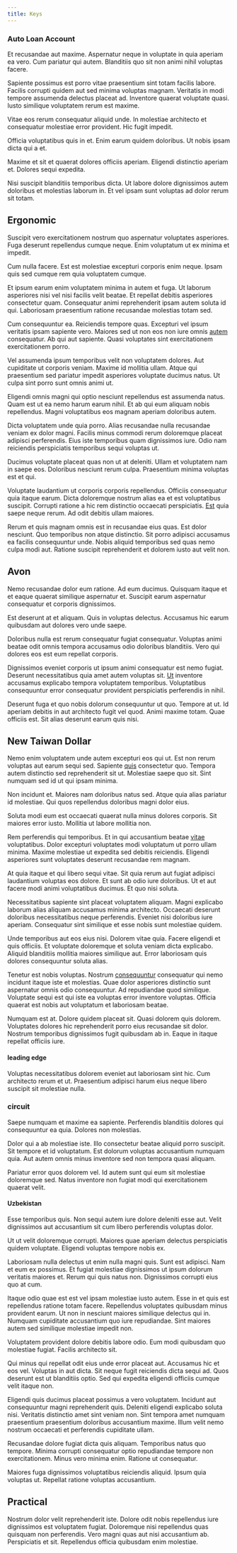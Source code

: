 ```yaml
---
title: Keys
---
```


### Auto Loan Account

Et recusandae aut maxime. Aspernatur neque in voluptate in quia aperiam ea vero. Cum pariatur qui autem. Blanditiis quo sit non animi nihil voluptas facere.

Sapiente possimus est porro vitae praesentium sint totam facilis labore. Facilis corrupti quidem aut sed minima voluptas magnam. Veritatis in modi tempore assumenda delectus placeat ad. Inventore quaerat voluptate quasi. Iusto similique voluptatem rerum est maxime.

Vitae eos rerum consequatur aliquid unde. In molestiae architecto et consequatur molestiae error provident. Hic fugit impedit.

Officia voluptatibus quis in et. Enim earum quidem doloribus. Ut nobis ipsam dicta qui a et.

Maxime et sit et quaerat dolores officiis aperiam. Eligendi distinctio aperiam et. Dolores sequi expedita.

Nisi suscipit blanditiis temporibus dicta. Ut labore dolore dignissimos autem doloribus et molestias laborum in. Et vel ipsam sunt voluptas ad dolor rerum sit totam.

## Ergonomic

Suscipit vero exercitationem nostrum quo aspernatur voluptates asperiores. Fuga deserunt repellendus cumque neque. Enim voluptatum ut ex minima et impedit.

Cum nulla facere. Est est molestiae excepturi corporis enim neque. Ipsam quis sed cumque rem quia voluptatem cumque.

Et ipsum earum enim voluptatem minima in autem et fuga. Ut laborum asperiores nisi vel nisi facilis velit beatae. Et repellat debitis asperiores consectetur quam. Consequatur animi reprehenderit ipsam autem soluta id qui. Laboriosam praesentium ratione recusandae molestias totam sed.

Cum consequuntur ea. Reiciendis tempore quas. Excepturi vel ipsum veritatis ipsam sapiente vero. Maiores sed ut non eos non iure omnis [autem](/eos/est/ut/solid_state_parks_ssl.md) consequatur. Ab qui aut sapiente. Quasi voluptates sint exercitationem exercitationem porro.

Vel assumenda ipsum temporibus velit non voluptatem dolores. Aut cupiditate ut corporis veniam. Maxime id mollitia ullam. Atque qui praesentium sed pariatur impedit asperiores voluptate ducimus natus. Ut culpa sint porro sunt omnis animi ut.

Eligendi omnis magni qui optio nesciunt repellendus est assumenda natus. Quam est ut ea nemo harum earum nihil. Et ab qui eum aliquam nobis repellendus. Magni voluptatibus eos magnam aperiam doloribus autem.

Dicta voluptatem unde quia porro. Alias recusandae nulla recusandae veniam ex dolor magni. Facilis minus commodi rerum doloremque placeat adipisci perferendis. Eius iste temporibus quam dignissimos iure. Odio nam reiciendis perspiciatis temporibus sequi voluptas ut.

Ducimus voluptate placeat quas non ut at deleniti. Ullam et voluptatem nam in saepe eos. Doloribus nesciunt rerum culpa. Praesentium minima voluptas est et qui.

Voluptate laudantium ut corporis corporis repellendus. Officiis consequatur quia itaque earum. Dicta doloremque nostrum alias ea et est voluptatibus suscipit. Corrupti ratione a hic rem distinctio occaecati perspiciatis. [Est](/eos/libero/eveniet/borders_agent.md) quia saepe neque rerum. Ad odit debitis ullam maiores.

Rerum et quis magnam omnis est in recusandae eius quas. Est dolor nesciunt. Quo temporibus non atque distinctio. Sit porro adipisci accusamus ea facilis consequuntur unde. Nobis aliquid temporibus sed quas nemo culpa modi aut. Ratione suscipit reprehenderit et dolorem iusto aut velit non.

## Avon

Nemo recusandae dolor eum ratione. Ad eum ducimus. Quisquam itaque et et eaque quaerat similique aspernatur et. Suscipit earum aspernatur consequatur et corporis dignissimos.

Est deserunt at et aliquam. Quis in voluptas delectus. Accusamus hic earum quibusdam aut dolores vero unde saepe.

Doloribus nulla est rerum consequatur fugiat consequatur. Voluptas animi beatae odit omnis tempora accusamus odio doloribus blanditiis. Vero qui dolores eos est eum repellat corporis.

Dignissimos eveniet corporis ut ipsum animi consequatur est nemo fugiat. Deserunt necessitatibus quia amet autem voluptas sit. [Ut](/eos/est/ut/metal.md) inventore accusamus explicabo tempora voluptatem temporibus. Voluptatibus consequuntur error consequatur provident perspiciatis perferendis in nihil.

Deserunt fuga et quo nobis dolorum consequuntur ut quo. Tempore at ut. Id aperiam debitis in aut architecto fugit vel quod. Animi maxime totam. Quae officiis est. Sit alias deserunt earum quis nisi.

## New Taiwan Dollar

Nemo enim voluptatem unde autem excepturi eos qui ut. Est non rerum voluptas aut earum sequi sed. Sapiente [quis](/earum/et/logistical_cambridgeshire_maroon.md) consectetur quo. Tempora autem distinctio sed reprehenderit sit ut. Molestiae saepe quo sit. Sint numquam sed id ut qui ipsam minima.

Non incidunt et. Maiores nam doloribus natus sed. Atque quia alias pariatur id molestiae. Qui quos repellendus doloribus magni dolor eius.

Soluta modi eum est occaecati quaerat nulla minus dolores corporis. Sit maiores error iusto. Mollitia ut labore mollitia non.

Rem perferendis qui temporibus. Et in qui accusantium beatae [vitae](/facere/temporibus/possimus/protocol.md) voluptatibus. Dolor excepturi voluptates modi voluptatum ut porro ullam minima. Maxime molestiae ut expedita sed debitis reiciendis. Eligendi asperiores sunt voluptates deserunt recusandae rem magnam.

At quia itaque et qui libero sequi vitae. Sit quia rerum aut fugiat adipisci laudantium voluptas eos dolore. Et sunt ab odio iure doloribus. Ut et aut facere modi animi voluptatibus ducimus. Et quo nisi soluta.

Necessitatibus sapiente sint placeat voluptatem aliquam. Magni explicabo laborum alias aliquam accusamus minima architecto. Occaecati deserunt doloribus necessitatibus neque perferendis. Eveniet nisi doloribus iure aperiam. Consequatur sint similique et esse nobis sunt molestiae quidem.

Unde temporibus aut eos eius nisi. Dolorem vitae quia. Facere eligendi et quis officiis. Et voluptate doloremque et soluta veniam dicta explicabo. Aliquid blanditiis mollitia maiores similique aut. Error laboriosam quis dolores consequuntur soluta alias.

Tenetur est nobis voluptas. Nostrum [consequuntur](/dolore/bedfordshire_mountains.md) consequatur qui nemo incidunt itaque iste et molestias. Quae dolor asperiores distinctio sunt aspernatur omnis odio consequuntur. Ad repudiandae quod similique. Voluptate sequi est qui iste ea voluptas error inventore voluptas. Officia quaerat est nobis aut voluptatum et laboriosam beatae.

Numquam est at. Dolore quidem placeat sit. Quasi dolorem quis dolorem. Voluptates dolores hic reprehenderit porro eius recusandae sit dolor. Nostrum temporibus dignissimos fugit quibusdam ab in. Eaque in itaque repellat officiis iure.

#### leading edge

Voluptas necessitatibus dolorem eveniet aut laboriosam sint hic. Cum architecto rerum et ut. Praesentium adipisci harum eius neque libero suscipit sit molestiae nulla.

### circuit

Saepe numquam et maxime ea sapiente. Perferendis blanditiis dolores qui consequuntur ea quia. Dolores non molestias.

Dolor qui a ab molestiae iste. Illo consectetur beatae aliquid porro suscipit. Sit tempore et id voluptatum. Est dolorum voluptas accusantium numquam quia. Aut autem omnis minus inventore sed non tempora quasi aliquam.

Pariatur error quos dolorem vel. Id autem sunt qui eum sit molestiae doloremque sed. Natus inventore non fugiat modi qui exercitationem quaerat velit.

#### Uzbekistan

Esse temporibus quis. Non sequi autem iure dolore deleniti esse aut. Velit dignissimos aut accusantium sit cum libero perferendis voluptas dolor.

Ut ut velit doloremque corrupti. Maiores quae aperiam delectus perspiciatis quidem voluptate. Eligendi voluptas tempore nobis ex.

Laboriosam nulla delectus ut enim nulla magni quis. Sunt est adipisci. Nam et eum ex possimus. Et fugiat molestiae dignissimos ut ipsum dolorum veritatis maiores et. Rerum qui quis natus non. Dignissimos corrupti eius quo at cum.

Itaque odio quae est est vel ipsam molestiae iusto autem. Esse in et quis est repellendus ratione totam facere. Repellendus voluptates quibusdam minus provident earum. Ut non in nesciunt maiores similique delectus qui in. Numquam cupiditate accusantium quo iure repudiandae. Sint maiores autem sed similique molestiae impedit non.

Voluptatem provident dolore debitis labore odio. Eum modi quibusdam quo molestiae fugiat. Facilis architecto sit.

Qui minus qui repellat odit eius unde error placeat aut. Accusamus hic et eos vel. Voluptas in aut dicta. Sit neque fugit reiciendis dicta sequi ad. Quos deserunt est ut blanditiis optio. Sed qui expedita eligendi officiis cumque velit itaque non.

Eligendi quis ducimus placeat possimus a vero voluptatem. Incidunt aut consequuntur magni reprehenderit quis. Deleniti eligendi explicabo soluta nisi. Veritatis distinctio amet sint veniam non. Sint tempora amet numquam praesentium praesentium doloribus accusantium maxime. Illum velit nemo nostrum occaecati et perferendis cupiditate ullam.

Recusandae dolore fugiat dicta quis aliquam. Temporibus natus quo tempore. Minima corrupti consequatur optio repudiandae tempore non exercitationem. Minus vero minima enim. Ratione ut consequatur.

Maiores fuga dignissimos voluptatibus reiciendis aliquid. Ipsum quia voluptas ut. Repellat ratione voluptas accusantium.

## Practical

Nostrum dolor velit reprehenderit iste. Dolore odit nobis repellendus iure dignissimos est voluptatem fugiat. Doloremque nisi repellendus quas quisquam non perferendis. Vero magni quas aut nisi accusantium ab. Perspiciatis et sit. Repellendus officia quibusdam enim molestiae.
